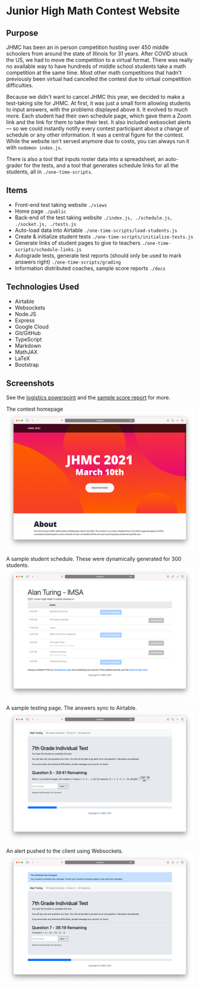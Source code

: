 # Junior High Math Contest Website

## Purpose
JHMC has been an in person competition hosting over 450 middle schoolers from around the state of Illinois for 31 years. After COVID struck the US, we had to move the competition to a virtual format. There was really no available way to have hundreds of middle school students take a math competition at the same time. Most other math competitions that hadn't previously been virtual had cancelled the contest due to virtual competition difficulties.

Because we didn't want to cancel JHMC this year, we decided to make a test-taking site for JHMC. At first, it was just a small form allowing students to input answers, with the problems displayed above it. It evolved to much more. Each student had their own schedule page, which gave them a Zoom link and the link for them to take their test. It also included websocket alerts — so we could instantly notify every contest participant about a change of schedule or any other information. It was a central figure for the contest. While the website isn't served anymore due to costs, you can always run it with `nodemon index.js`.

There is also a tool that inputs roster data into a spreadsheet, an auto-grader for the tests, and a tool that generates schedule links for all the students, all in `./one-time-scripts`.

## Items
* Front-end test taking website `./views`
* Home page `./public`
* Back-end of the test taking website `./index.js, ./schedule.js, ./socket.js, ./tests.js`
* Auto-load data into Airtable `./one-time-scripts/load-students.js`
* Create & initialize student tests `./one-time-scripts/initialize-tests.js`
* Generate links of student pages to give to teachers `./one-time-scripts/schedule-links.js`
* Autograde tests, generate test reports (should only be used to mark answers right) `./one-time-scripts/grading`
* Information distributed coaches, sample score reports `./docs`

## Technologies Used
* Airtable
* Websockets
* Node.JS
* Express
* Google Cloud
* Git/GitHub
* TypeScript
* Markdown
* MathJAX
* LaTeX
* Bootstrap

## Screenshots
See the [logistics powerpoint](https://github.com/thewindsofwinter/JHMC-scripts/blob/master/docs/JHMC%20Information%20Session.pdf) and the [sample score report](https://github.com/thewindsofwinter/JHMC-scripts/blob/master/docs/Sample%20Score%20Report.pdf) for more.

The contest homepage
![Homepage](./assets/homepage.png)

A sample student schedule. These were dynamically generated for 300 students.
![Schedule](./assets/schedule.png)

A sample testing page. The answers sync to Airtable.
![Test](./assets/test.png)

An alert pushed to the client using Websockets. 
![Alert](./assets/alert.png)
